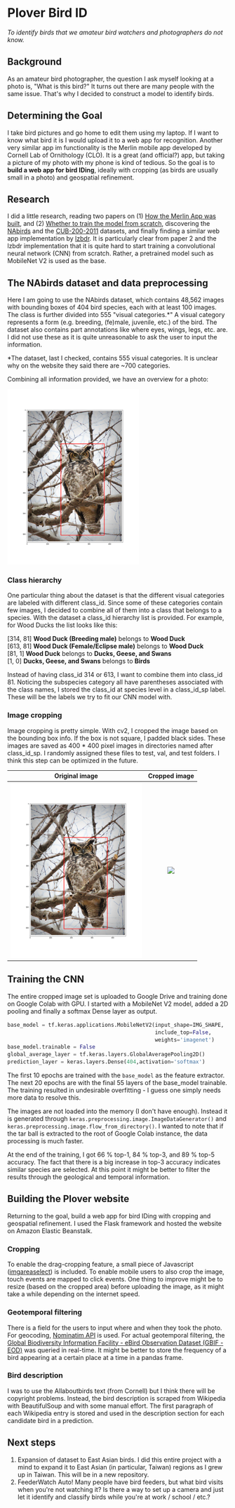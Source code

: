 # Plover Bird ID
*To identify birds that we amateur bird watchers and photographers do not know.*

## Background
As an amateur bird photographer, the question I ask myself looking at a photo is, "What is this bird?" It turns out there are many people with the same issue. That's why I decided to construct a model to identify birds.

## Determining the Goal
I take bird pictures and go home to edit them using my laptop. If I want to know what bird it is I would upload it to a web app for recognition. Another very similar app im functionality is the Merlin mobile app developed by Cornell Lab of Ornithology (CLO). It is a great (and official?) app, but taking a picture of my photo with my phone is kind of tedious. So the goal is to **build a web app for bird IDing**, ideally with cropping (as birds are usually small in a photo) and geospatial refinement.

## Research
I did a little research, reading two papers on (1) [How the Merlin App was built][1], and (2) [Whether to train the model from scratch][2], discovering the [NAbirds][3] and the [CUB-200-2011][4] datasets, and finally finding a similar web app implementation by [lzbdr][5]. It is particularly clear from paper 2 and the lzbdr implementation that it is quite hard to start training a convolutional neural network (CNN) from scratch. Rather, a pretrained model such as MobileNet V2 is used as the base.

[1]:https://vision.cornell.edu/se3/wp-content/uploads/2015/05/Horn_Building_a_Bird_2015_CVPR_paper.pdf
[2]:http://www.bmva.org/bmvc/2014/files/paper071.pdf
[3]:http://dl.allaboutbirds.org/nabirds
[4]:http://www.vision.caltech.edu/visipedia/CUB-200-2011.html
[5]:https://github.com/shaneopatrick/lzbdr

## The NAbirds dataset and data preprocessing
Here I am going to use the NAbirds dataset, which contains 48,562 images with bounding boxes of 404 bird species, each with at least 100 images. The class is further divided into 555 "visual categories.\*" A visual category represents a form (e.g. breeding, (fe)male, juvenile, etc.) of the bird. The dataset also contains part annotations like where eyes, wings, legs, etc. are. I did not use these as it is quite unreasonable to ask the user to input the information.

\*The dataset, last I checked, contains 555 visual categories. It is unclear why on the website they said there are ~700 categories.

Combining all information provided, we have an overview for a photo:

<img src="figures/GHO_box.png" height="400"/>  


### Class hierarchy
One particular thing about the dataset is that the different visual categories are labeled with different class_id. Since some of these categories contain few images, I decided to combine all of them into a class that belongs to a species. 
With the dataset a class_id hierarchy list is provided. For example, for Wood Ducks the list looks like this:

[314, 81] **Wood Duck (Breeding male)** belongs to **Wood Duck** <br/>
[613, 81] **Wood Duck (Female/Eclipse male)** belongs to **Wood Duck**<br/>
[81, 1] **Wood Duck** belongs to **Ducks, Geese, and Swans**<br/>
[1, 0] **Ducks, Geese, and Swans** belongs to **Birds**<br/>

Instead of having class_id 314 or 613, I want to combine them into class_id 81. Noticing the subspecies category all have parentheses associated with the class names, I stored the class_id at species level in a class_id_sp label. These will be the labels we try to fit our CNN model with.

### Image cropping
Image cropping is pretty simple. With cv2, I cropped the image based on the bounding box info. If the box is not square, I padded black sides. These images are saved as 400 \* 400 pixel images in directories named after class_id_sp. I randomly assigned these files to test, val, and test folders. I think this step can be optimized in the future.

Original image                     |  Cropped image
:-------------------------:|:-------------------------:
<img src="figures/GHO_box.png" height="400"/>  |   <img src="figures/GHO_cropped.png" height="400"/>  


## Training the CNN
The entire cropped image set is uploaded to Google Drive and training done on Google Colab with GPU. I started with a MobileNet V2 model, added a 2D pooling and finally a softmax Dense layer as output.

```python
base_model = tf.keras.applications.MobileNetV2(input_shape=IMG_SHAPE,
                                               include_top=False, 
                                               weights='imagenet')
base_model.trainable = False
global_average_layer = tf.keras.layers.GlobalAveragePooling2D()
prediction_layer = keras.layers.Dense(404,activation='softmax')
```

The first 10 epochs are trained with the ``base_model`` as the feature extractor. The next 20 epochs are with the final 55 layers of the base_model trainable. The training resulted in undesirable overfitting - I guess one simply needs more data to resolve this. 

The images are not loaded into the memory (I don't have enough). Instead it is generated through ``keras.preprocessing.image.ImageDataGenerator()`` and ``keras.preprocessing.image.flow_from_directory()``. I wanted to note that if the tar ball is extracted to the root of Google Colab instance, the data processing is much faster.

At the end of the training, I got 66 % top-1, 84 % top-3, and 89 % top-5 accuracy. The fact that there is a big increase in top-3 accuracy indicates similar species are selected. At this point it might be better to filter the results through the geological and temporal information. 

## Building the Plover website
Returning to the goal, build a web app for bird IDing with cropping and geospatial refinement. I used the Flask framework and hosted the website on Amazon Elastic Beanstalk. 

### Cropping 
To enable the drag-cropping feature, a small piece of Javascript ([imgareaselect][6]) is included. To enable mobile users to also crop the image, touch events are mapped to click events. One thing to improve might be to resize (based on the cropped area) before uploading the image, as it might take a while depending on the internet speed.

[6]:http://odyniec.net/projects/imgareaselect/

### Geotemporal filtering
There is a field for the users to input where and when they took the photo. For geocoding, [Nominatim API][7] is used. For actual geotemporal filtering, the [Global Biodiversity Information Facility - eBird Observation Dataset (GBIF - EOD)][8] was queried in real-time. It might be better to store the frequency of a bird appearing at a certain place at a time in a pandas frame.

[7]:https://wiki.openstreetmap.org/wiki/Nominatim
[8]:https://www.gbif.org/dataset/4fa7b334-ce0d-4e88-aaae-2e0c138d049e

### Bird description
I was to use the Allaboutbirds text (from Cornell) but I think there will be copyright problems. Instead, the bird description is scraped from Wikipedia with BeautifulSoup and with some manual effort. The first paragraph of each Wikipedia entry is stored and used in the description section for each candidate bird in a prediction.

## Next steps
1. Expansion of dataset to East Asian birds.
   I did this entire project with a mind to expand it to East Asian (in particular, Taiwan) regions as I grew up in Taiwan. This will be in a new repository.
1. FeederWatch Auto! 
   Many people have bird feeders, but what bird visits when you're not watching it? Is there a way to set up a camera and just let it identify and classify birds while you're at work / school / etc.?





